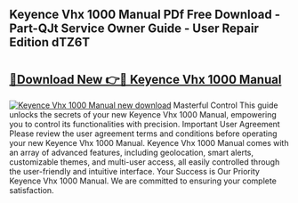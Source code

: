 ## Keyence Vhx 1000 Manual PDf Free Download - Part-QJt Service Owner Guide - User Repair Edition dTZ6T

# <h2><a href="http://bc26304.oget.top/?id=Keyence+Vhx+1000+Manual">🔗Download New 👉🔴 Keyence Vhx 1000 Manual</a></h2>

[![Keyence Vhx 1000 Manual new download](https://i.imgur.com/5g1atiW.png)](http://bc26304.oget.top/?id=Keyence+Vhx+1000+Manual)
Masterful Control This guide unlocks the secrets of your new Keyence Vhx 1000 Manual, empowering you to control its functionalities with precision. Important User Agreement Please review the user agreement terms and conditions before operating your new Keyence Vhx 1000 Manual. Keyence Vhx 1000 Manual comes with an array of advanced features, including geolocation, smart alerts, customizable themes, and multi-user access, all easily controlled through the user-friendly and intuitive interface. Your Success is Our Priority Keyence Vhx 1000 Manual. We are committed to ensuring your complete satisfaction.
